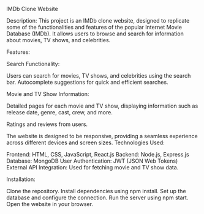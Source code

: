 
IMDb Clone Website

Description:
This project is an IMDb clone website, designed to replicate some of the functionalities and features of the popular Internet Movie Database (IMDb). It allows users to browse and search for information about movies, TV shows, and celebrities.

Features:

Search Functionality:

Users can search for movies, TV shows, and celebrities using the search bar.
Autocomplete suggestions for quick and efficient searches.

Movie and TV Show Information:

Detailed pages for each movie and TV show, displaying information such as release date, genre, cast, crew, and more.

Ratings and reviews from users.

The website is designed to be responsive, providing a seamless experience across different devices and screen sizes.
Technologies Used:

Frontend: HTML, CSS, JavaScript, React.js
Backend: Node.js, Express.js
Database: MongoDB
User Authentication: JWT (JSON Web Tokens)
External API Integration: Used for fetching movie and TV show data.

Installation:

Clone the repository.
Install dependencies using npm install.
Set up the database and configure the connection.
Run the server using npm start.
Open the website in your browser.
